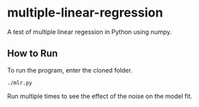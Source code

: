 # multiple-linear-regression
A test of multiple linear regession in Python using numpy.

## How to Run

To run the program, enter the cloned folder.
```bash
./mlr.py
```

Run multiple times to see the effect of the noise on the model fit.
